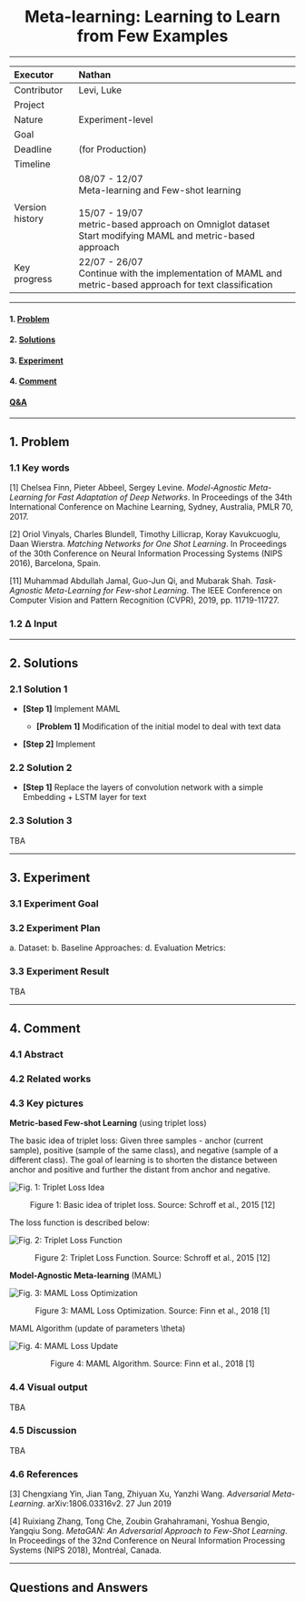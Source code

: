 
<div align="center">
    <h1> Meta-learning: Learning to Learn from Few Examples </h1>
 </div>




---
    
|Executor | Nathan
|:-------|:-----
|Contributor | Levi, Luke  
|Project | 
|Nature | Experiment-level
|Goal| 
|Deadline| (for Production) 
|Timeline| 
|Version history| 08/07 - 12/07 <br> Meta-learning and Few-shot learning <br><br> 15/07 - 19/07 <br> metric-based approach on Omniglot dataset <br> Start modifying MAML and metric-based approach 
|Key progress| 22/07 - 26/07 <br> Continue with the implementation of MAML and metric-based approach for text classification

---
#### 1. [Problem](#problem)
#### 2. [Solutions](#solutions)
#### 3. [Experiment](#experiment)
#### 4. [Comment](#comment)  
####  [Q&A](#qna)  
---
## <a id="problem">1. Problem</a>
### **1.1 Key words**

<a id="finn17">[1]</a> Chelsea Finn, Pieter Abbeel, Sergey Levine. _Model-Agnostic Meta-Learning for Fast Adaptation of Deep Networks_. In Proceedings of the 34th International Conference on Machine Learning, Sydney, Australia, PMLR 70, 2017.

<a id="vinyals16">[2]</a> Oriol Vinyals, Charles Blundell, Timothy Lillicrap, Koray Kavukcuoglu, Daan Wierstra. _Matching Networks for One Shot Learning_. In Proceedings of the 30th Conference on Neural Information Processing Systems (NIPS 2016), Barcelona, Spain.

<a id="jamal19">[11]</a> Muhammad Abdullah Jamal, Guo-Jun Qi, and Mubarak Shah. _Task-Agnostic Meta-Learning for Few-shot Learning_. The IEEE Conference on Computer Vision and Pattern Recognition (CVPR), 2019, pp. 11719-11727.

### **1.2 Δ Input**   

---
## <a id="solutions">2. Solutions</a>
### **2.1 Solution 1**   

- **[Step 1]** Implement MAML 
    - **[Problem 1]** Modification of the initial model to deal with text data

- **[Step 2]** Implement 

### **2.2 Solution 2** 
- **[Step 1]** Replace the layers of convolution network with a simple Embedding + LSTM layer for text

### **2.3 Solution 3**
TBA

---
## <a id="experiment">3. Experiment </a>
### **3.1 Experiment Goal**   

### **3.2 Experiment Plan** 
a. Dataset:
b. Baseline Approaches:
d. Evaluation Metrics:

### **3.3 Experiment Result**
TBA

---
## <a id="comment">4. Comment</a>
### **4.1 Abstract**


### **4.2 Related works**


### **4.3 Key pictures**

**Metric-based Few-shot Learning** (using triplet loss)

The basic idea of triplet loss: Given three samples - anchor (current sample), positive (sample of the same class), and negative 
(sample of a different class). The goal of learning is to shorten the distance between anchor and positive and further the distant 
from anchor and negative.

![Fig. 1: Triplet Loss Idea](./figures/triplet_loss_idea.png)
<p align="center">Figure 1: Basic idea of triplet loss. Source: Schroff et al., 2015 [12]</p>

The loss function is described below:

![Fig. 2: Triplet Loss Function](./figures/triplet_loss_func.png)
<p align="center">Figure 2: Triplet Loss Function. Source: Schroff et al., 2015 [12]</p>

**Model-Agnostic Meta-learning** (MAML)

![Fig. 3: MAML Loss Optimization](./figures/MAML_intuition.png)
<p align="center">Figure 3: MAML Loss Optimization. Source: Finn et al., 2018 [1]</p>

MAML Algorithm (update of parameters \theta)

![Fig. 4: MAML Loss Update](./figures/MAML_algo.png)
<p align="center">Figure 4: MAML Algorithm. Source: Finn et al., 2018 [1]</p>


### **4.4 Visual output**
TBA

### **4.5 Discussion**  
TBA

### **4.6 References**
<a id="yin17">[3]</a> Chengxiang Yin, Jian Tang, Zhiyuan Xu, Yanzhi Wang. _Adversarial Meta-Learning_. arXiv:1806.03316v2. 27 Jun 2019

<a id="zhang18">[4]</a> Ruixiang Zhang, Tong Che, Zoubin Grahahramani, Yoshua Bengio, Yangqiu Song. _MetaGAN: An Adversarial Approach to Few-Shot Learning_. In Proceedings of the 32nd Conference on Neural Information Processing Systems (NIPS 2018), Montréal, Canada.

---
## <a id="qna">Questions and Answers</a>



